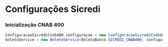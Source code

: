 # Configurações Sicredi

### Inicialização CNAB 400

```java
ConfiguracaoSicrediCnab400 configuracao = new ConfiguracaoSicrediCnab400();
boletoService = new BoletoService(BoletoBanco.SICREDI_CNAB400, configuracao);
```
